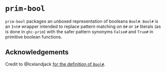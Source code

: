 
# `prim-bool`

`prim-bool` packages an unboxed representation of booleans `Bool#`. `Bool#` is an `Int#` wrapper intended to replace pattern matching on `0#` or `1#` literals (as is done in `ghc-prim`) with the safer pattern synonyms `False#` and `True#` in primitive boolean functions. 

## Acknowledgements

Credit to @Icelandjack [for the definition of `Bool#`](https://gitlab.haskell.org/ghc/ghc/-/wikis/unlifted-data-types).
